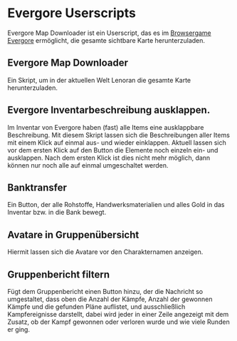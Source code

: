 # Evergore Userscripts

Evergore Map Downloader ist ein Userscript, das es im [Browsergame Evergore](https://evergore.de/) ermöglicht, die gesamte sichtbare Karte herunterzuladen. 

## Evergore Map Downloader
Ein Skript, um in der aktuellen Welt Lenoran die gesamte Karte herunterzuladen.

## Evergore Inventarbeschreibung ausklappen.
Im Inventar von Evergore haben (fast) alle Items eine ausklappbare Beschreibung. Mit diesem Skript lassen sich die Beschreibungen aller Items mit einem Klick auf einmal aus- und wieder einklappen.
Aktuell lassen sich vor dem ersten Klick auf den Button die Elemente noch einzeln ein- und ausklappen. Nach dem ersten Klick ist dies nicht mehr möglich, dann können nur noch alle auf einmal umgeschaltet werden.

## Banktransfer
Ein Button, der alle Rohstoffe, Handwerksmaterialien und alles Gold in das Inventar bzw. in die Bank bewegt.

## Avatare in Gruppenübersicht
Hiermit lassen sich die Avatare vor den Charakternamen anzeigen.

## Gruppenbericht filtern
Fügt dem Gruppenbericht einen Button hinzu, der die Nachricht so umgestaltet, dass oben die Anzahl der Kämpfe, Anzahl der gewonnen Kämpfe und die gefunden Pläne auflistet, und ausschließlich Kampfereignisse darstellt, dabei wird jeder in einer Zeile angezeigt mit dem Zusatz, ob der Kampf gewonnen oder verloren wurde und wie viele Runden er ging.
